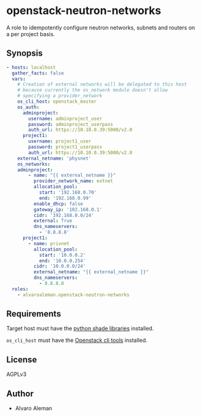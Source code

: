 # openstack-neutron-networks

A role to idempotently configure neutron networks, subnets and routers on
a per project basis.

## Synopsis

```yaml
- hosts: localhost
  gather_facts: false
  vars:
    # Creation of external networks will be delegated to this host
    # because currently the os_network module doesn't allow
    # specifying a provider_network
    os_cli_host: openstack_master
    os_auth:
      adminproject:
        username: adminproject_user
        password: adminproject_userpass
        auth_url: https://10.10.0.39:5000/v2.0
      project1:
        username: project1_user
        password: project1_userpass
        auth_url: https://10.10.0.39:5000/v2.0
    external_netname: 'physnet'
    os_networks:
    adminproject:
        - name: "{{ external_netname }}"
          provider_network_name: extnet
          allocation_pool:
            start: '192.168.0.70'
            end: '192.168.0.99'
          enable_dhcp: false
          gateway_ip: '102.168.0.1'
          cidr: '192.168.0.0/24'
          external: True
          dns_nameservers:
            - '8.8.8.8'
      project1:
        - name: privnet
          allocation_pool:
            start: '10.0.0.2'
            end: '10.0.0.254'
          cidr: '10.0.0.0/24'
          external_netname: "{{ external_netname }}"
          dns_nameservers:
            - 8.8.8.8
  roles:
    - alvaroaleman.openstack-neutron-networks
```

## Requirements

Target host must have the [python shade libraries](https://github.com/openstack-infra/shade/tree/master/shade) installed.

``os_cli_host`` must have the [Openstack cli tools](http://docs.openstack.org/cli-reference/common/cli_install_openstack_command_line_clients.html) installed.

## License

AGPLv3

## Author

* Alvaro Aleman
